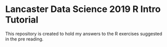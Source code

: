 # Lancaster Data Science 2019 R Intro Tutorial

This repository is created to hold my answers to the R exercises suggested in the pre reading.